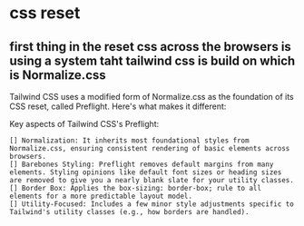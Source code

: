 # css reset

## first thing in the reset css across the browsers is using a system taht tailwind css is build on which is Normalize.css

Tailwind CSS uses a modified form of Normalize.css as the foundation of its CSS reset,
called Preflight. Here's what makes it different:

Key aspects of Tailwind CSS's Preflight:

    [] Normalization: It inherits most foundational styles from Normalize.css, ensuring consistent rendering of basic elements across browsers.
    [] Barebones Styling: Preflight removes default margins from many elements. Styling opinions like default font sizes or heading sizes are removed to give you a nearly blank slate for your utility classes.
    [] Border Box: Applies the box-sizing: border-box; rule to all elements for a more predictable layout model.
    [] Utility-Focused: Includes a few minor style adjustments specific to Tailwind's utility classes (e.g., how borders are handled).
